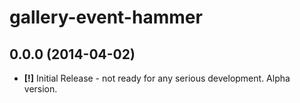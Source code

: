 gallery-event-hammer
====================

## 0.0.0 (2014-04-02)

* __[!]__ Initial Release - not ready for any serious development. Alpha version.

